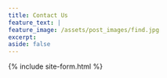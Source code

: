 ```yaml
---
title: Contact Us
feature_text: |
feature_image: /assets/post_images/find.jpg
excerpt:
aside: false
---
```


{% include site-form.html %}

